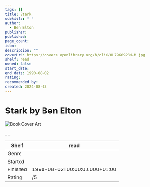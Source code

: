 ```yaml
---
tags: []
title: Stark
subtitle: " "
author:
  - Ben Elton
publisher:
published:
page_count:
isbn:
description: ""
coverUrl: https://covers.openlibrary.org/b/olid/OL7960923M-M.jpg
shelf: read
owned: false
start_date:
end_date: 1990-08-02
rating:
recommended_by:
created: 2024-08-03
---
```


# Stark by Ben Elton

![Book Cover Art](https://covers.openlibrary.org/b/olid/OL7960923M-M.jpg)

_ _

| Shelf | read |
| --- | --- |
| Genre |  |
| Started |  |
| Finished | 1990-08-02T00:00:00.000+01:00 |
| Rating | /5 |

